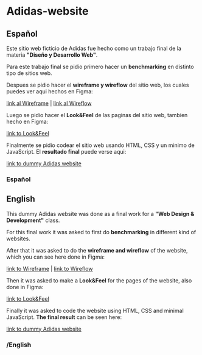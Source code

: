 # Adidas-website

## Español

  Este sitio web ficticio de Adidas fue hecho como un trabajo final de la materia **"Diseño y Desarrollo Web"**.
  
  Para este trabajo final se pidio primero hacer un **benchmarking** en distinto tipo de sitios web.
  
  Despues se pidio hacer el **wireframe y wireflow** del sitio web, los cuales puedes ver aqui hechos en Figma:
  
  [link al Wireframe](https://www.figma.com/file/Mnn4x21ILWosBMUEwKkSXL/Wireframe-Adidas-website?node-id=0%3A1) | [link al Wireflow](https://www.figma.com/file/jyE3wCKpI84tnl6rbgaUuw/WireFlow-Adidas-website?node-id=0%3A1)
    
  Luego se pidio hacer el **Look&Feel** de las paginas del sitio web, tambien hecho en Figma:
  
  [link to Look&Feel](https://www.figma.com/file/1xGlkX9EqBI7tXtvlWH6F5/Look%26Feel-Adidas-website?node-id=0%3A1)
    
  Finalmente se pidio codear el sitio web usando HTML, CSS y un minimo de JavaScript. El **resultado final** puede verse aqui:
  
  [link to dummy Adidas website]()

### Español

## English

  This dummy Adidas website was done as a final work for a **"Web Design & Development"** class.
  
  For this final work it was asked to first do **benchmarking** in different kind of websites.
  
  After that it was asked to do the **wireframe and wireflow** of the website, which you can see here done in Figma:
  
  [link to Wireframe](https://www.figma.com/file/Mnn4x21ILWosBMUEwKkSXL/Wireframe-Adidas-website?node-id=0%3A1) | [link to Wireflow](https://www.figma.com/file/jyE3wCKpI84tnl6rbgaUuw/WireFlow-Adidas-website?node-id=0%3A1)
  
  Then it was asked to make a **Look&Feel** for the pages of the website, also done in Figma:
  
  [link to Look&Feel](https://www.figma.com/file/1xGlkX9EqBI7tXtvlWH6F5/Look%26Feel-Adidas-website?node-id=0%3A1)
  
  Finally it was asked to code the website using HTML, CSS and minimal JavaScript. **The final result** can be seen here:
  
  [link to dummy Adidas website]()
  
### /English
